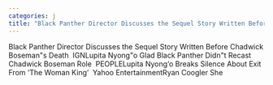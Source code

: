 ```yaml
---
categories: j
title: "Black Panther Director Discusses the Sequel Story Written Before Chadwick Bosemans Death  IGN"
---
```

Black Panther Director Discusses the Sequel Story Written Before Chadwick Boseman"s Death&nbsp;&nbsp;IGNLupita Nyong"o Glad Black Panther Didn"t Recast Chadwick Boseman Role&nbsp;&nbsp;PEOPLELupita Nyong‘o Breaks Silence About Exit From ‘The Woman King’&nbsp;&nbsp;Yahoo EntertainmentRyan Coogler She